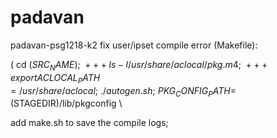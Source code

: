 # padavan
padavan-psg1218-k2
fix user/ipset compile error (Makefile):

( cd $(SRC_NAME) ; \
+++	ls -l /usr/share/aclocal/pkg.m4 ; \
+++	export ACLOCAL_PATH=/usr/share/aclocal ; \
	./autogen.sh ; \
	PKG_CONFIG_PATH=$(STAGEDIR)/lib/pkgconfig \

add make.sh to save the compile logs;
